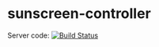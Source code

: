 # sunscreen-controller

Server code:
[![Build Status](https://travis-ci.org/jcjveraa/sunscreen-controller.svg?branch=master)](https://travis-ci.org/jcjveraa/sunscreen-controller)
